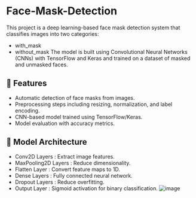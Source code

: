 # Face-Mask-Detection
This project is a deep learning-based face mask detection system that classifies images into two categories:
- with_mask
- without_mask
The model is built using Convolutional Neural Networks (CNNs) with TensorFlow and Keras and trained on a dataset of masked and unmasked faces.

## 🚀 Features
- Automatic detection of face masks from images.
- Preprocessing steps including resizing, normalization, and label encoding.
- CNN-based model trained using TensorFlow/Keras.
- Model evaluation with accuracy metrics.

## 🧠 Model Architecture
- Conv2D Layers : Extract image features.
- MaxPooling2D Layers : Reduce dimensionality.
- Flatten Layer : Convert feature maps to 1D.
- Dense Layers : Fully connected neural network.
- Dropout Layers : Reduce overfitting.
- Output Layer : Sigmoid activation for binary classification.
  ![image](https://github.com/user-attachments/assets/b1ae62f6-9d16-48d1-b9d8-f35cf1b68646)


  
